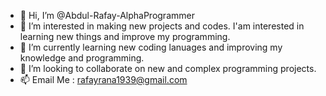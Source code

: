 - 👋 Hi, I’m @Abdul-Rafay-AlphaProgrammer
- 👀 I’m interested in making new projects and codes. I'am interested in learning new things and improve my programming. 
- 🌱 I’m currently learning new coding lanuages and improving my knowledge and programming.
- 💞️ I’m looking to collaborate on new and complex programming projects.
- 📫 Email Me : rafayrana1939@gmail.com

<!---
Abdul-Rafay-AlphaProgrammer/Abdul-Rafay-AlphaProgrammer is a ✨ special ✨ repository because its `README.md` (this file) appears on your GitHub profile.
You can click the Preview link to take a look at your changes.
--->
